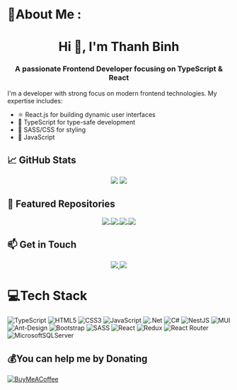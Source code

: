 # 💫About Me :
<h1 align="center">Hi 👋, I'm Thanh Binh</h1>
<h3 align="center">A passionate Frontend Developer focusing on TypeScript & React</h3>

I'm a developer with strong focus on modern frontend technologies. My expertise includes:
- ⚛️ React.js for building dynamic user interfaces
- 📘 TypeScript for type-safe development
- 🎨 SASS/CSS for styling
- 🔄 JavaScript

## 📈 GitHub Stats
<div align="center">
  <img src="https://github-readme-stats.vercel.app/api/top-langs/?username=thanhbinh12i&layout=compact&theme=radical" />
  <img src="https://github-readme-stats.vercel.app/api?username=thanhbinh12i&show_icons=true&theme=radical" />
</div>

## 🌟 Featured Repositories
<div align="center">
  <a href="https://github.com/thanhbinh12i/IT-job-website">
    <img align="center" src="https://github-readme-stats.vercel.app/api/pin/?username=thanhbinh12i&repo=IT-job-website&theme=radical" />
  </a>
  <a href="https://github.com/thanhbinh12i/my-portfolio">
    <img align="center" src="https://github-readme-stats.vercel.app/api/pin/?username=thanhbinh12i&repo=my-portfolio&theme=radical" />
  </a>
  <a href="https://github.com/thanhbinh12i/Shopee-clone-web">
    <img align="center" src="https://github-readme-stats.vercel.app/api/pin/?username=thanhbinh12i&repo=Shopee-clone-web&theme=radical" />
  </a>
  <a href="https://github.com/thanhbinh12i/KoiOrderingSystemInJapan">
    <img align="center" src="https://github-readme-stats.vercel.app/api/pin/?username=thanhbinh12i&repo=KoiOrderingSystemInJapan&theme=radical" />
  </a>
</div>

## 📫 Get in Touch
<div align="center">
  <a href="mailto:your.email@gmail.com">
    <img src="https://img.shields.io/badge/Gmail-D14836?style=for-the-badge&logo=gmail&logoColor=white" />
  </a>
  <a href="your-linkedin-url">
    <img src="https://img.shields.io/badge/LinkedIn-0077B5?style=for-the-badge&logo=linkedin&logoColor=white" />
  </a>
</div>

# 💻Tech Stack
![TypeScript](https://img.shields.io/badge/typescript-%23007ACC.svg?style=for-the-badge&logo=typescript&logoColor=white) ![HTML5](https://img.shields.io/badge/html5-%23E34F26.svg?style=for-the-badge&logo=html5&logoColor=white) ![CSS3](https://img.shields.io/badge/css3-%231572B6.svg?style=for-the-badge&logo=css3&logoColor=white) ![JavaScript](https://img.shields.io/badge/javascript-%23323330.svg?style=for-the-badge&logo=javascript&logoColor=%23F7DF1E) ![.Net](https://img.shields.io/badge/.NET-5C2D91?style=for-the-badge&logo=.net&logoColor=white) ![C#](https://img.shields.io/badge/c%23-%23239120.svg?style=for-the-badge&logo=c-sharp&logoColor=white) ![NestJS](https://img.shields.io/badge/nestjs-%23E0234E.svg?style=for-the-badge&logo=nestjs&logoColor=white) ![MUI](https://img.shields.io/badge/MUI-%230081CB.svg?style=for-the-badge&logo=material-ui&logoColor=white) ![Ant-Design](https://img.shields.io/badge/-AntDesign-%230170FE?style=for-the-badge&logo=ant-design&logoColor=white) ![Bootstrap](https://img.shields.io/badge/bootstrap-%23563D7C.svg?style=for-the-badge&logo=bootstrap&logoColor=white) ![SASS](https://img.shields.io/badge/SASS-hotpink.svg?style=for-the-badge&logo=SASS&logoColor=white) ![React](https://img.shields.io/badge/react-%2320232a.svg?style=for-the-badge&logo=react&logoColor=%2361DAFB) ![Redux](https://img.shields.io/badge/redux-%23593d88.svg?style=for-the-badge&logo=redux&logoColor=white) ![React Router](https://img.shields.io/badge/React_Router-CA4245?style=for-the-badge&logo=react-router&logoColor=white) ![MicrosoftSQLServer](https://img.shields.io/badge/Microsoft%20SQL%20Sever-CC2927?style=for-the-badge&logo=microsoft%20sql%20server&logoColor=white)

  ## 💰You can help me by Donating
  [![BuyMeACoffee](https://img.shields.io/badge/Buy%20Me%20a%20Coffee-ffdd00?style=for-the-badge&logo=buy-me-a-coffee&logoColor=black)](https://buymeacoffee.com/Binhdaynee) 

  <!-- Proudly created with GPRM ( https://gprm.itsvg.in ) -->
  
  
